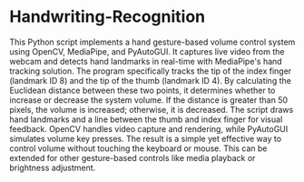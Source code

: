 # Handwriting-Recognition
This Python script implements a hand gesture-based volume control system using OpenCV, MediaPipe, and PyAutoGUI. It captures live video from the webcam and detects hand landmarks in real-time with MediaPipe's hand tracking solution. The program specifically tracks the tip of the index finger (landmark ID 8) and the tip of the thumb (landmark ID 4). By calculating the Euclidean distance between these two points, it determines whether to increase or decrease the system volume. If the distance is greater than 50 pixels, the volume is increased; otherwise, it is decreased. The script draws hand landmarks and a line between the thumb and index finger for visual feedback. OpenCV handles video capture and rendering, while PyAutoGUI simulates volume key presses. The result is a simple yet effective way to control volume without touching the keyboard or mouse. This can be extended for other gesture-based controls like media playback or brightness adjustment.
